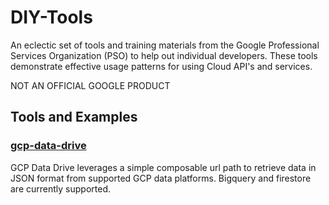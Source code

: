 # DIY-Tools
An eclectic set of tools and training materials from the Google Professional Services Organization (PSO) to help out
individual developers. These tools demonstrate effective usage patterns for using Cloud API's and services.

NOT AN OFFICIAL GOOGLE PRODUCT

## Tools and Examples

### [gcp-data-drive](../master/gcp-data-drive)
GCP Data Drive leverages a simple composable url path to retrieve data in JSON format from supported GCP data platforms. Bigquery and firestore are currently supported.
